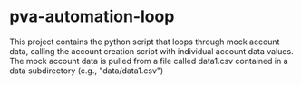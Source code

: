 # pva-automation-loop

This project contains the python script that loops through mock account data, calling the account creation script with individual account 
data values. The mock account data is pulled from a file called data1.csv contained in a data subdirectory (e.g., "data/data1.csv")

